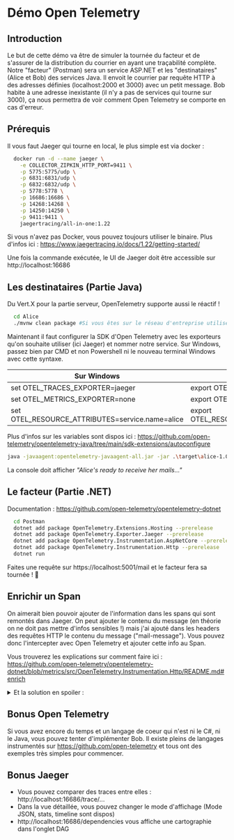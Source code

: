 # Démo Open Telemetry

## Introduction

Le but de cette démo va être de simuler la tournée du facteur et de s'assurer de la distribution du courrier en ayant une traçabilité complète.
Notre "facteur" (Postman) sera un service ASP.NET et les "destinataires" (Alice et Bob) des services Java. Il envoit le courrier par requête HTTP à des adresses définies (localhost:2000 et 3000) avec un petit message.
Bob habite à une adresse inexistante (il n'y a pas de services qui tourne sur 3000), ça nous permettra de voir comment Open Telemetry se comporte en cas d'erreur. 

## Prérequis

Il vous faut Jaeger qui tourne en local, le plus simple est via docker : 

```bash
  docker run -d --name jaeger \
    -e COLLECTOR_ZIPKIN_HTTP_PORT=9411 \
    -p 5775:5775/udp \
    -p 6831:6831/udp \
    -p 6832:6832/udp \
    -p 5778:5778 \
    -p 16686:16686 \
    -p 14268:14268 \
    -p 14250:14250 \
    -p 9411:9411 \
    jaegertracing/all-in-one:1.22
```

Si vous n'avez pas Docker, vous pouvez toujours utiliser le binaire. Plus d'infos ici : https://www.jaegertracing.io/docs/1.22/getting-started/

Une fois la commande exécutée, le UI de Jaeger doit être accessible sur http://localhost:16686

## Les destinataires (Partie Java)

Du Vert.X pour la partie serveur, OpenTelemetry supporte aussi le réactif !

```bash
  cd Alice
  ./mvnw clean package #Si vous êtes sur le réseau d'entreprise utilisez plutôt mvn directement pour fetch depuis Artifactory
```

Maintenant il faut configurer la SDK d'Open Telemetry avec les exporteurs qu'on souhaite utiliser (ici Jaeger) et nommer notre service. 
Sur Windows, passez bien par CMD et non Powershell ni le nouveau terminal Windows avec cette syntaxe. 

Sur Windows | Sur Linux
------------ | -------------
set OTEL_TRACES_EXPORTER=jaeger | export OTEL_TRACES_EXPORTER=jaeger
set OTEL_METRICS_EXPORTER=none | export OTEL_METRICS_EXPORTER=none
set OTEL_RESOURCE_ATTRIBUTES=service.name=alice | export OTEL_RESOURCE_ATTRIBUTES=service.name=alice

Plus d'infos sur les variables sont dispos ici : https://github.com/open-telemetry/opentelemetry-java/tree/main/sdk-extensions/autoconfigure

```bash
java -javaagent:opentelemetry-javaagent-all.jar -jar .\target\alice-1.0.0-SNAPSHOT-fat.jar 
```

La console doit afficher *"Alice's ready to receive her mails..."*

## Le facteur (Partie .NET)

Documentation : https://github.com/open-telemetry/opentelemetry-dotnet

```bash
  cd Postman
  dotnet add package OpenTelemetry.Extensions.Hosting --prerelease
  dotnet add package OpenTelemetry.Exporter.Jaeger --prerelease
  dotnet add package OpenTelemetry.Instrumentation.AspNetCore --prerelease
  dotnet add package OpenTelemetry.Instrumentation.Http --prerelease
  dotnet run
```

Faites une requête sur https://localhost:5001/mail et le facteur fera sa tournée ! 🚀

## Enrichir un Span 

On aimerait bien pouvoir ajouter de l'information dans les spans qui sont remontés dans Jaeger. 
On peut ajouter le contenu du message (en théorie on ne doit pas mettre d'infos sensibles !) mais j'ai ajouté dans les headers des requêtes HTTP le contenu du message ("mail-message"). Vous pouvez donc l'intercepter avec Open Telemetry et ajouter cette info au Span.

Vous trouverez les explications sur comment faire ici : https://github.com/open-telemetry/opentelemetry-dotnet/blob/metrics/src/OpenTelemetry.Instrumentation.Http/README.md#enrich

<details>
  <summary>Et la solution en spoiler :</summary>

  ```csharp
    .AddHttpClientInstrumentation((options) => options.Enrich = (activity, eventName, rawObject) =>
    {
        if (eventName.Equals("OnStartActivity"))
        {
            if (rawObject is HttpRequestMessage httpRequest)
            {
                activity.SetTag("mail-message", httpRequest.Headers.First(x => x.Key.Equals("mail-message")).Value);
            }
        }
    })
  ```
</details>

## Bonus Open Telemetry

Si vous avez encore du temps et un langage de coeur qui n'est ni le C#, ni le Java, vous pouvez tenter d'implémenter Bob.
Il existe pleins de langages instrumentés sur https://github.com/open-telemetry et tous ont des exemples très simples pour commencer.

## Bonus Jaeger

- Vous pouvez comparer des traces entre elles : http://localhost:16686/trace/...
- Dans la vue détaillée, vous pouvez changer le mode d'affichage (Mode JSON, stats, timeline sont dispos)
- http://localhost:16686/dependencies vous affiche une cartographie dans l'onglet DAG
